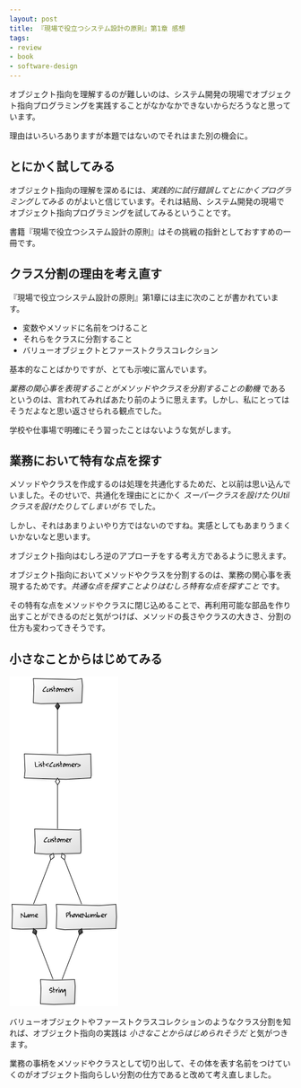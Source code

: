 ```yaml
---
layout: post
title: 『現場で役立つシステム設計の原則』第1章 感想
tags: 
- review
- book
- software-design
---
```


オブジェクト指向を理解するのが難しいのは、システム開発の現場でオブジェクト指向プログラミングを実践することがなかなかできないからだろうなと思っています。

理由はいろいろありますが本題ではないのでそれはまた別の機会に。

とにかく試してみる
----

オブジェクト指向の理解を深めるには、*実践的に試行錯誤してとにかくプログラミングしてみる* のがよいと信じています。それは結局、システム開発の現場でオブジェクト指向プログラミングを試してみるということです。

書籍『現場で役立つシステム設計の原則』はその挑戦の指針としておすすめの一冊です。

クラス分割の理由を考え直す
----

『現場で役立つシステム設計の原則』第1章には主に次のことが書かれています。

- 変数やメソッドに名前をつけること
- それらをクラスに分割すること
- バリューオブジェクトとファーストクラスコレクション

基本的なことばかりですが、とても示唆に富んでいます。

*業務の関心事を表現することがメソッドやクラスを分割することの動機* であるというのは、言われてみればあたり前のように思えます。しかし、私にとってはそうだよなと思い返させられる観点でした。

学校や仕事場で明確にそう習ったことはないような気がします。

業務において特有な点を探す
----

メソッドやクラスを作成するのは処理を共通化するためだ、と以前は思い込んでいました。そのせいで、共通化を理由にとにかく *スーパークラスを設けたりUtilクラスを設けたりしてしまいがち* でした。

しかし、それはあまりよいやり方ではないのですね。実感としてもあまりうまくいかないなと思います。

オブジェクト指向はむしろ逆のアプローチをする考え方であるように思えます。

オブジェクト指向においてメソッドやクラスを分割するのは、業務の関心事を表現するためです。*共通な点を探すことよりはむしろ特有な点を探すこと* です。

その特有な点をメソッドやクラスに閉じ込めることで、再利用可能な部品を作り出すことができるのだと気がつけば、メソッドの長さやクラスの大きさ、分割の仕方も変わってきそうです。

小さなことからはじめてみる
----

![バリューオブジェクトとファーストクラスコレクション](../images/posts/2018-03-10/class-diagram__first-class-collection-and-value-object.png)

バリューオブジェクトやファーストクラスコレクションのようなクラス分割を知れば、オブジェクト指向の実践は *小さなことからはじめられそうだ* と気がつきます。

業務の事柄をメソッドやクラスとして切り出して、その体を表す名前をつけていくのがオブジェクト指向らしい分割の仕方であると改めて考え直しました。
